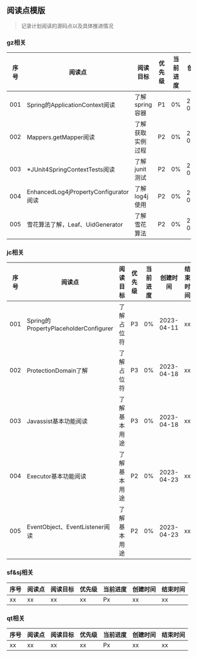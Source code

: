 ## 阅读点模版
> 记录计划阅读的源码点以及具体推进情况

### gz相关
| 序号  | 阅读点                                 | 阅读目标       | 优先级 | 当前进度 | 创建时间       | 结束时间 |
|-----|-------------------------------------|------------|-----|------|------------|------|
| 001 | Spring的ApplicationContext阅读         | 了解spring容器 | P1  | 0%   | 2023-03-28 | xx   |
| 002 | Mappers.getMapper阅读                 | 了解获取实例过程   | P2  | 0%   | 2023-03-28 | xx   |
| 003 | *JUnit4SpringContextTests阅读         | 了解junit测试  | P2  | 0%   | 2023-03-30 | xx   |
| 004 | EnhancedLog4jPropertyConfigurator阅读 | 了解log4j使用  | P2  | 0%   | 2023-04-03 | xx   |
| 005 | 雪花算法了解，Leaf、UidGenerator            | 了解雪花算法     | P2  | 0%   | 2023-04-03 | xx   |

### jc相关
| 序号  | 阅读点                                  | 阅读目标   | 优先级 | 当前进度 | 创建时间       | 结束时间 |
|-----|--------------------------------------|--------|-----|------|------------|------|
| 001 | Spring的PropertyPlaceholderConfigurer | 了解占位符  | P3  | 0%   | 2023-04-11 | xx   |
| 002 | ProtectionDomain了解                   | 了解占位符  | P3  | 0%   | 2023-04-18 | xx   |
| 003 | Javassist基本功能阅读                      | 了解基本用途 | P3  | 0%   | 2023-04-18 | xx   |
| 004 | Executor基本功能阅读                       | 了解基本用途 | P2  | 0%   | 2023-04-23 | xx   |
| 005 | EventObject、EventListener阅读          | 了解基本用途 | P2  | 0%   | 2023-04-23 | xx   |

### sf&sj相关
| 序号  | 阅读点 | 阅读目标 | 优先级 | 当前进度 | 创建时间 | 结束时间 |
|-----|-----|------|-----|------|------|------|
| xx  | xx  | xx   | xx  | Px   | xx   | xx   |

### qt相关
| 序号  | 阅读点 | 阅读目标 | 优先级 | 当前进度 | 创建时间 | 结束时间 |
|-----|-----|------|-----|------|------|------|
| xx  | xx  | xx   | xx  | Px   | xx   | xx   |